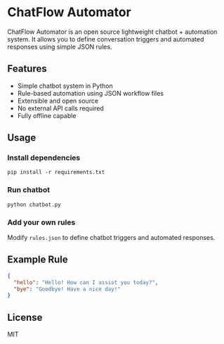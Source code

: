 # ChatFlow Automator

ChatFlow Automator is an open source lightweight chatbot + automation system. It allows you to define conversation triggers and automated responses using simple JSON rules.

## Features
- Simple chatbot system in Python
- Rule-based automation using JSON workflow files
- Extensible and open source
- No external API calls required
- Fully offline capable

## Usage

### Install dependencies
```
pip install -r requirements.txt
```

### Run chatbot
```
python chatbot.py
```

### Add your own rules
Modify `rules.json` to define chatbot triggers and automated responses.

## Example Rule
```json
{
  "hello": "Hello! How can I assist you today?",
  "bye": "Goodbye! Have a nice day!"
}
```

## License
MIT

